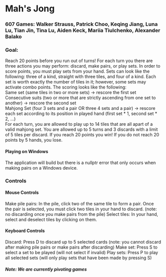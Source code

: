 # Mah's Jong
### 607 Games: Walker Strauss, Patrick Choo, Keqing Jiang, Luna Lu, Tian Jin, Tina Lu, Aiden Keck, Mariia Tiulchenko, Alexander Balako

### Goal:
Reach 20 points before you run out of turns! For each turn you there are three actions you may perform: discard, make pairs, or play sets. In order to score points, you must play sets from your hand. Sets can look like the following: three of a kind, straight with three tiles, and four of a kind. Each set is worth exactly the number of tiles in it; however, some sets may activate combo points. The scoring looks like the following: 
<br>
Same set (same tiles in two or more sets) -> rescore the first set <br>
Consecutive suits (two or more that are strictly ascending from one set to another) -> rescore the second set <br>
Mahjong Set (four 3 sets and a pair OR three 4 sets and a pair) -> rescore each set according to its position in played hand (first set * 1, second set * 2, ...)
<br>
For each turn, you are allowed to play up to 14 tiles that are all apart of a valid mahjong set. You are allowed up to 5 turns and 3 discards with a limit of 5 tiles per discard. If you reach 20 points you win! If you do not reach 20 points by 5 hands, you lose. 
 
#### Playing on Windows
The application will build but there is a nullptr error that only occurs when making pairs on a Windows device. 

### Controls
#### Mouse Controls
Make pile pairs: In the pile, click two of the same tile to form a pair. Once the pair is selected, you must click two tiles in your hand to discard. (note: no discarding once you make pairs from the pile)
Select tiles: In your hand, select and deselect tiles by clicking on them.
#### Keyboard Controls
Discard: Press D to discard up to 5 selected cards (note: you cannot discard after making pile pairs or make pairs after discarding)
Make set: Press S to select a set to be played (will not select if invalid)
Play sets: Press P to play all selected sets (will only play sets that have been made by pressing S)

##### Note: We are currently pivoting games
